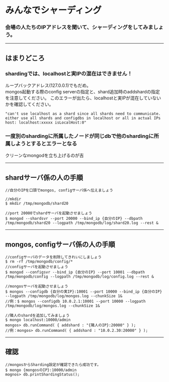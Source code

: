 みんなでシャーディング
=================
### 会場の人たちのIPアドレスを聞いて、シャーディングをしてみましょう。
----
## はまりどころ

### shardingでは、localhostと実IPの混在はできません！  
ループバックアドレス(127.0.0.1)でもだめ。  
mongos起動する際のconfig serverの指定と、shard追加時のaddshardの指定を注意してください。
このエラーが出たら、localhostと実IPが混在していないかを確認してください。
```
"can't use localhost as a shard since all shards need to communicate. 
either use all shards and configdbs in localhost or all in actual IPs host: localhost:xxxxx isLocalHost:0"
```
### 一度別のshardingに所属したノードが同じdbで他のshardingに所属しようとするとエラーとなる
クリーンなmongodを立ち上げるのが吉


----
## shardサーバ係の人の手順

```
//自分のIPを口頭でmongos, configサーバ係へ伝えましょう

//mkdir
$ mkdir /tmp/mongodb/shard20

//port 20000でshardサーバを起動させましょう
$ mongod --shardsvr --port 20000 --bind_ip {自分のIP} --dbpath /tmp/mongodb/shard20 --logpath /tmp/mongodb/log/shard20.log --rest &
```

----
## mongos, configサーバ係の人の手順

```
//configサーバのデータを削除してきれいにしましょう
$ rm -rf /tmp/mongodb/config/* 
//configサーバを起動させましょう
$ mongod --configsvr --bind_ip {自分のIP} --port 10001 --dbpath /tmp/mongodb/config --logpath /tmp/mongodb/log/config.log --rest &

//mongosサーバを起動させましょう　
$ mongos --configdb {自分の実IP}:10001 --port 10000 --bind_ip {自分のIP} --logpath /tmp/mongodb/log/mongos.log --chunkSize 1&
//例：$ mongos --configdb 10.0.2.1:10001 --port 10000 --logpath /tmp/mongodb/log/mongos.log --chunkSize 1&

//隣人のshardを追加してみましょう
$ mongo localhost:10000/admin
mongos> db.runCommand( { addshard : "{隣人のIP}:20000" } );
//例：mongos> db.runCommand( { addshard : "10.0.2.30:20000" } );
```

----
## 確認

```
//mongosからSharding設定が確認できたら成功です。
$ mongo {mongosのIP}:10000/admin
mognos> db.printShardingStatus();
```


